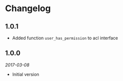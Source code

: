 # Changelog

## 1.0.1

- Added function `user_has_permission` to acl interface


## 1.0.0
*2017-03-08* 

- Initial version


